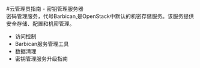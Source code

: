 #云管理员指南 - 密钥管理服务器  
密码管理服务，代号Barbican,是OpenStack中默认的机密存储服务。该服务提供安全存储、配置和机密管理。  
* 访问控制  
* Barbican服务管理工具  
* 数据清理  
* 密钥管理服务升级指南